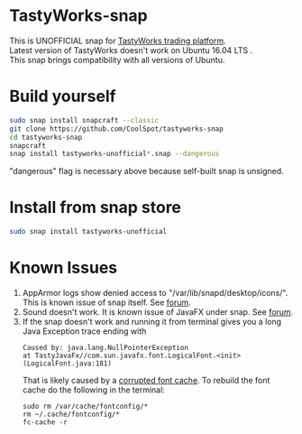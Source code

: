 # TastyWorks-snap
This is UNOFFICIAL snap for [TastyWorks trading platform](https://www.tastyworks.com/technology.html).  
Latest version of TastyWorks doesn't work on Ubuntu 16.04 LTS .  
This snap brings compatibility with all versions of Ubuntu.

# Build yourself
```bash
sudo snap install snapcraft --classic
git clone https://github.com/CoolSpot/tastyworks-snap
cd tastyworks-snap
snapcraft
snap install tastyworks-unofficial*.snap --dangerous
```
"dangerous" flag is necessary above because self-built snap is unsigned.

# Install from snap store
```bash
sudo snap install tastyworks-unofficial
```

# Known Issues
1. AppArmor logs show denied access to "/var/lib/snapd/desktop/icons/".  
   This is known issue of snap itself. See [forum](https://forum.snapcraft.io/t/reading-var-lib-snapd-desktop-applications-icons/13650).
2. Sound doesn't work. It is known issue of JavaFX under snap. See [forum](https://forum.snapcraft.io/t/sound-in-the-javafx-toolkit-is-broken/4606).
3. If the snap doesn't work and running it from terminal gives you a long Java Exception trace ending with 
    ```
    Caused by: java.lang.NullPointerException
    at TastyJavaFx//com.sun.javafx.font.LogicalFont.<init>(LogicalFont.java:181)
    ```
    That is likely caused by a [corrupted font cache](https://forum.manjaro.org/t/spotify-suddenly-not-working/125237/14).
    To rebuild the font cache do the following in the terminal:
    ```
    sudo rm /var/cache/fontconfig/*
    rm ~/.cache/fontconfig/*
    fc-cache -r
    ```
